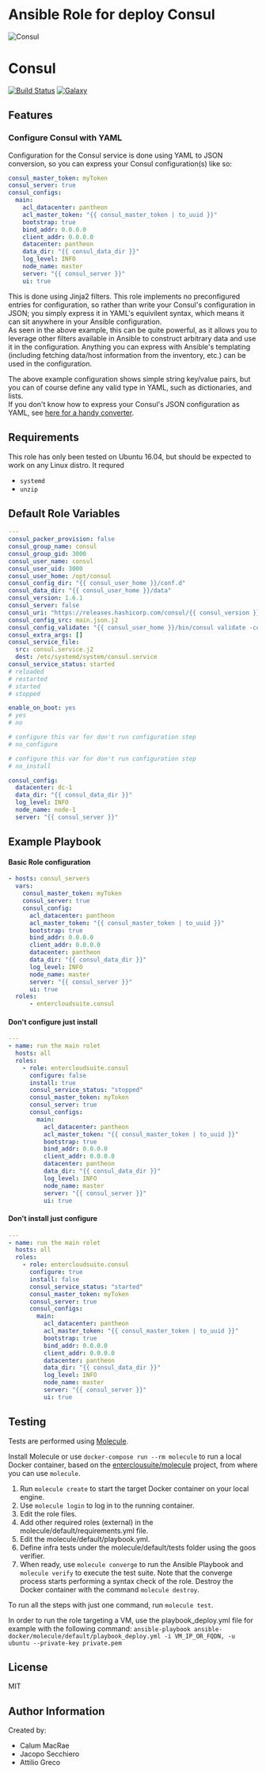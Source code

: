 # Ansible Role for deploy Consul

![Consul](https://www.consul.io/assets/images/mega-nav/logo-consul-c77f6844.svg) <h1>Consul</h1>
[![Build Status](https://api.travis-ci.org/automium/ansible-consul.svg?branch=master)](https://travis-ci.org/entercloudsuite/ansible-consul)
[![Galaxy](https://img.shields.io/badge/galaxy-automium.consul-blue.svg?style=flat-square)](https://galaxy.ansible.com/automium/consul)

## Features
### Configure Consul with YAML
Configuration for the Consul service is done using YAML to JSON conversion, so you can express your Consul configuration(s) like so:  
```yaml
consul_master_token: myToken
consul_server: true
consul_configs:
  main:
    acl_datacenter: pantheon
    acl_master_token: "{{ consul_master_token | to_uuid }}"
    bootstrap: true
    bind_addr: 0.0.0.0
    client_addr: 0.0.0.0
    datacenter: pantheon
    data_dir: "{{ consul_data_dir }}"
    log_level: INFO
    node_name: master
    server: "{{ consul_server }}"
    ui: true
```
This is done using Jinja2 filters. This role implements no preconfigured entries for configuration, so rather than write your Consul's configuration in JSON; you simply express it in YAML's equivilent syntax, which means it can sit anywhere in your Ansible configuration.  
As seen in the above example, this can be quite powerful, as it allows you to leverage other filters available in Ansible to construct arbitrary data and use it in the configuration. Anything you can express with Ansible's templating (including fetching data/host information from the inventory, etc.) can be used in the configuration.  

The above example configuration shows simple string key/value pairs, but you can of course define any valid type in YAML, such as dictionaries, and lists.  
If you don't know how to express your Consul's JSON configuration as YAML, see [here for a handy converter](https://www.json2yaml.com/).  
  

## Requirements
This role has only been tested on Ubuntu 16.04, but should be expected to work on any Linux distro.
It requred
  - `systemd`  
  - `unzip`  

## Default Role Variables

```yaml
---
consul_packer_provision: false
consul_group_name: consul
consul_group_gid: 3000
consul_user_name: consul
consul_user_uid: 3000
consul_user_home: /opt/consul
consul_config_dir: "{{ consul_user_home }}/conf.d"
consul_data_dir: "{{ consul_user_home }}/data"
consul_version: 1.6.1
consul_server: false
consul_uri: "https://releases.hashicorp.com/consul/{{ consul_version }}/consul_{{ consul_version }}_linux_amd64.zip"
consul_config_src: main.json.j2
consul_config_validate: "{{ consul_user_home }}/bin/consul validate -config-format=json %s"
consul_extra_args: []
consul_service_file:
  src: consul.service.j2
  dest: /etc/systemd/system/consul.service
consul_service_status: started
# reloaded
# restarted
# started
# stopped

enable_on_boot: yes
# yes
# no

# configure this var for don't run configuration step
# no_configure

# configure this var for don't run configuration step
# no_install

consul_config:
  datacenter: dc-1
  data_dir: "{{ consul_data_dir }}"
  log_level: INFO
  node_name: node-1
  server: "{{ consul_server }}"
```

## Example Playbook
#### Basic Role configuration
```yaml
- hosts: consul_servers
  vars:
    consul_master_token: myToken
    consul_server: true
    consul_config:
      acl_datacenter: pantheon
      acl_master_token: "{{ consul_master_token | to_uuid }}"
      bootstrap: true
      bind_addr: 0.0.0.0
      client_addr: 0.0.0.0
      datacenter: pantheon
      data_dir: "{{ consul_data_dir }}"
      log_level: INFO
      node_name: master
      server: "{{ consul_server }}"
      ui: true
  roles:
      - entercloudsuite.consul
```
#### Don't configure just install
```yaml
---
- name: run the main rolet
  hosts: all
  roles:
    - role: entercloudsuite.consul
      configure: false
      install: true
      consul_service_status: "stopped"
      consul_master_token: myToken
      consul_server: true
      consul_configs:
        main:
          acl_datacenter: pantheon
          acl_master_token: "{{ consul_master_token | to_uuid }}"
          bootstrap: true
          bind_addr: 0.0.0.0
          client_addr: 0.0.0.0
          datacenter: pantheon
          data_dir: "{{ consul_data_dir }}"
          log_level: INFO
          node_name: master
          server: "{{ consul_server }}"
          ui: true
```
#### Don't install just configure
```yaml
---
- name: run the main rolet
  hosts: all
  roles:
    - role: entercloudsuite.consul
      configure: true
      install: false
      consul_service_status: "started"
      consul_master_token: myToken
      consul_server: true
      consul_configs:
        main:
          acl_datacenter: pantheon
          acl_master_token: "{{ consul_master_token | to_uuid }}"
          bootstrap: true
          bind_addr: 0.0.0.0
          client_addr: 0.0.0.0
          datacenter: pantheon
          data_dir: "{{ consul_data_dir }}"
          log_level: INFO
          node_name: master
          server: "{{ consul_server }}"
          ui: true
```

## Testing

Tests are performed using [Molecule](http://molecule.readthedocs.org/en/latest/).

Install Molecule or use `docker-compose run --rm molecule` to run a local Docker container, based on the [enterclousuite/molecule](https://hub.docker.com/r/fminzoni/molecule/) project, from where you can use `molecule`.

1. Run `molecule create` to start the target Docker container on your local engine.
2. Use `molecule login` to log in to the running container.
3. Edit the role files.
4. Add other required roles (external) in the molecule/default/requirements.yml file.
5. Edit the molecule/default/playbook.yml.
6. Define infra tests under the molecule/default/tests folder using the goos verifier.
7. When ready, use `molecule converge` to run the Ansible Playbook and `molecule verify` to execute the test suite.
Note that the converge process starts performing a syntax check of the role.
Destroy the Docker container with the command `molecule destroy`.

To run all the steps with just one command, run `molecule test`.

In order to run the role targeting a VM, use the playbook_deploy.yml file for example with the following command: `ansible-playbook ansible-docker/molecule/default/playbook_deploy.yml -i VM_IP_OR_FQDN, -u ubuntu --private-key private.pem`


## License
MIT

## Author Information
Created by:
 - Calum MacRae
 - Jacopo Secchiero
 - Attilio Greco
